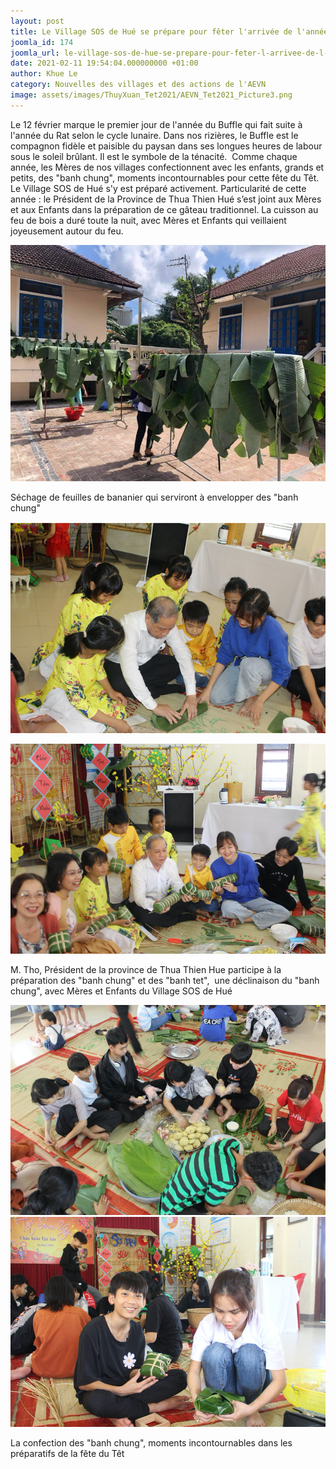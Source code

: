 ```yaml
---
layout: post
title: Le Village SOS de Hué se prépare pour fêter l'arrivée de l'année du Buffle
joomla_id: 174
joomla_url: le-village-sos-de-hue-se-prepare-pour-feter-l-arrivee-de-l-annee-du-buffle
date: 2021-02-11 19:54:04.000000000 +01:00
author: Khue Le
category: Nouvelles des villages et des actions de l'AEVN
image: assets/images/ThuyXuan_Tet2021/AEVN_Tet2021_Picture3.png
---
```

Le 12 février marque le premier jour de l'année du Buffle qui fait suite à l'année du Rat selon le cycle lunaire. Dans nos rizières, le Buffle est le compagnon fidèle et paisible du paysan dans ses longues heures de labour sous le soleil brûlant. Il est le symbole de la ténacité.  Comme chaque année, les Mères de nos villages confectionnent avec les enfants, grands et petits, des "banh chung", moments incontournables pour cette fête du Têt. Le Village SOS de Hué s'y est préparé activement. Particularité de cette année : le Président de la Province de Thua Thien Hué s’est joint aux Mères et aux Enfants dans la préparation de ce gâteau traditionnel. La cuisson au feu de bois a duré toute la nuit, avec Mères et Enfants qui veillaient joyeusement autour du feu. 

![Séchage de feuilles de bananier qui serviront à envelopper des "banh chung"](/assets/images/ThuyXuan_Tet2021/AEVN_Tet2021_Picture1.png)

Séchage de feuilles de bananier qui serviront à envelopper des "banh chung"

![](/assets/images/ThuyXuan_Tet2021/AEVN_Tet2021_Picture2.png)

![](/assets/images/ThuyXuan_Tet2021/AEVN_Tet2021_Picture3.png)

M. Tho, Président de la province de Thua Thien Hue participe à la préparation des "banh chung" et des "banh tet",  une déclinaison du "banh chung", avec Mères et Enfants du Village SOS de Hué

![](/assets/images/ThuyXuan_Tet2021/AEVN_Tet2021_Picture4.png)
![](/assets/images/ThuyXuan_Tet2021/AEVN_Tet2021_Picture5.png)

La confection des "banh chung", moments incontournables dans les préparatifs de la fête du Têt

